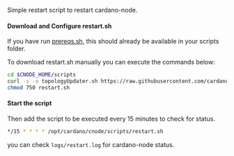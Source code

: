 Simple restart script to restart cardano-node.

#### Download and Configure restart.sh

If you have run [prereqs.sh](basics.md#pre-requisites), this should already be available in your scripts folder.

To download restart.sh manually you can execute the commands below:

```bash
cd $CNODE_HOME/scripts
curl -s -o topologyUpdater.sh https://raw.githubusercontent.com/cardano-community/guild-operators/master/scripts/cnode-helper-scripts/restart.sh
chmod 750 restart.sh
```

#### Start the script

Then add the script to be executed every 15 minutes to check for status.

```bash
*/15 * * * * /opt/cardano/cnode/scripts/restart.sh
```

you can check `logs/restart.log` for cardano-node status.
